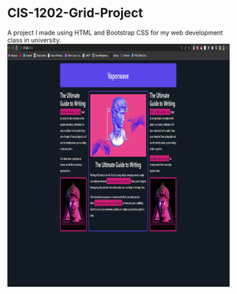 # CIS-1202-Grid-Project
A project I made using HTML and Bootstrap CSS for my web development class in university.
<img src="output.png" width=1000 height=550 />
